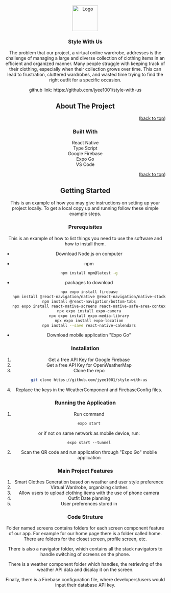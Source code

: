 <a name="readme-top"></a>

<!-- PROJECT LOGO -->
<br />
<div align="center">
  <a href="https://github.com/github_username/repo_name">
    <img src="https://i.ibb.co/pLmp6bL/swulogo.png" alt="Logo" width="80" height="80">
  </a>

<h3 align="center">Style With Us</h3>

  <p align="center">
    The problem that our project, a virtual online wardrobe, addresses is the challenge of managing a large and diverse collection of clothing items in an efficient and organized manner. Many people struggle with keeping track of their clothing, especially when their collection grows over time. This can lead to frustration, cluttered wardrobes, and wasted time trying to find the right outfit for a specific occasion.
    
  </p>
  <p align="center">
  github link: https://github.com/jyee1001/style-with-us
  </p>

<!-- ABOUT THE PROJECT -->

## About The Project

<p align="right">(<a href="#readme-top">back to top</a>)</p>

### Built With

React Native  
 Type Script  
 Google Firebase  
 Expo Go  
 VS Code

<p align="right">(<a href="#readme-top">back to top</a>)</p>

<!-- GETTING STARTED -->

## Getting Started

This is an example of how you may give instructions on setting up your project locally.
To get a local copy up and running follow these simple example steps.

### Prerequisites

This is an example of how to list things you need to use the software and how to install them.

- Download Node.js on computer
- npm
  ```sh
  npm install npm@latest -g
  ```
- packages to download

  ```sh
  npx expo install firebase
  npm install @react-navigation/native @react-navigation/native-stack
  npm install @react-navigation/bottom-tabs
  npx expo install react-native-screens react-native-safe-area-context
  npx expo install expo-camera
  npx expo install expo-media-library
  npx expo install expo-location
  npm install --save react-native-calendars

  ```

- Download mobile application "Expo Go"

### Installation

1. Get a free API Key for Google Firebase
2. Get a free API Key for OpenWeatherMap
3. Clone the repo
   ```sh
   git clone https://github.com/jyee1001/style-with-us
   ```
4. Replace the keys in the WeatherComponent and FirebaseConfig files.

### Running the Application

1. Run command
   ```sh
   expo start
   ```
   or if not on same network as mobile device, run:
   ```
   expo start --tunnel
   ```
2. Scan the QR code and run application through "Expo Go" mobile application

### Main Project Features

1. Smart Clothes Generation based on weather and user style preference
2. Virtual Wardrobe, organizing clothes
3. Allow users to upload clothing items with the use of phone camera
4. Outfit Date planning
5. User preferences stored in

### Code Struture

Folder named screens contains folders for each screen component feature of our app. For example for our home page there is a folder called home. There are folders for the closet screen, profile screen, etc.

There is also a navigator folder, which contains all the stack navigators to handle switching of screens on the phone.

There is a weather component folder which handles, the retrieving of the weather API data and display it on the screen.

Finally, there is a Firebase configuration file, where developers/users would input their database API key.
